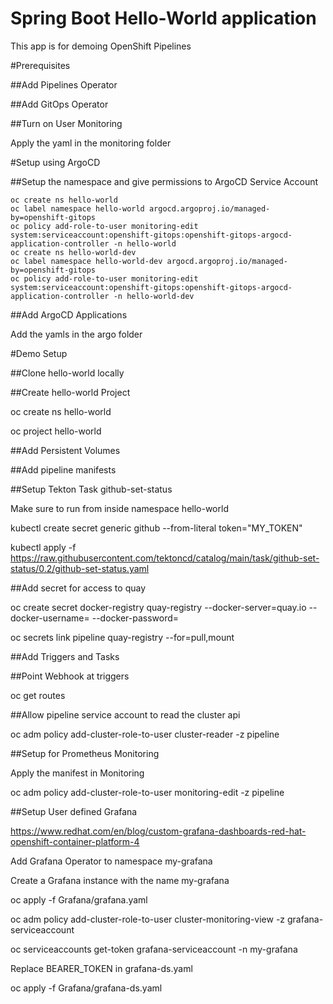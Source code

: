 # Spring Boot Hello-World application
This app is for demoing OpenShift Pipelines

#Prerequisites

##Add Pipelines Operator

##Add GitOps Operator

##Turn on User Monitoring

Apply the yaml in the monitoring folder

#Setup using ArgoCD

##Setup the namespace and give permissions to ArgoCD Service Account

```
oc create ns hello-world
oc label namespace hello-world argocd.argoproj.io/managed-by=openshift-gitops
oc policy add-role-to-user monitoring-edit system:serviceaccount:openshift-gitops:openshift-gitops-argocd-application-controller -n hello-world
oc create ns hello-world-dev
oc label namespace hello-world-dev argocd.argoproj.io/managed-by=openshift-gitops
oc policy add-role-to-user monitoring-edit system:serviceaccount:openshift-gitops:openshift-gitops-argocd-application-controller -n hello-world-dev
```


##Add ArgoCD Applications

Add the yamls in the argo folder

#Demo Setup



##Clone hello-world locally

##Create hello-world Project

oc create ns hello-world

oc project hello-world

##Add Persistent Volumes

##Add pipeline manifests

##Setup Tekton Task github-set-status

Make sure to run from inside namespace hello-world

kubectl create secret generic github --from-literal token="MY_TOKEN" 

kubectl apply -f https://raw.githubusercontent.com/tektoncd/catalog/main/task/github-set-status/0.2/github-set-status.yaml

##Add secret for access to quay

oc create secret docker-registry quay-registry --docker-server=quay.io --docker-username=<username> --docker-password=<password>

oc secrets link pipeline quay-registry --for=pull,mount

##Add Triggers and Tasks

##Point Webhook at triggers

oc get routes

##Allow pipeline service account to read the cluster api

oc adm policy add-cluster-role-to-user cluster-reader -z pipeline

##Setup for Prometheus Monitoring

Apply the manifest in Monitoring

oc adm policy add-cluster-role-to-user monitoring-edit -z pipeline

##Setup User defined Grafana

https://www.redhat.com/en/blog/custom-grafana-dashboards-red-hat-openshift-container-platform-4

Add Grafana Operator to namespace my-grafana

Create a Grafana instance with the name my-grafana

oc apply -f Grafana/grafana.yaml

oc adm policy add-cluster-role-to-user cluster-monitoring-view -z grafana-serviceaccount

oc serviceaccounts get-token grafana-serviceaccount -n my-grafana

Replace BEARER_TOKEN in grafana-ds.yaml

oc apply -f Grafana/grafana-ds.yaml
